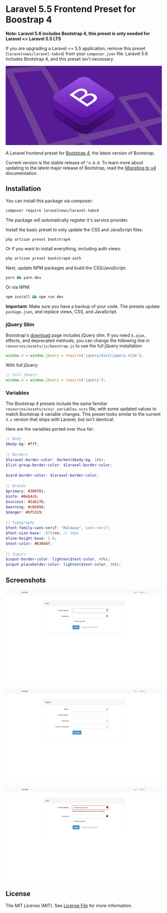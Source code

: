 # Laravel 5.5 Frontend Preset for Boostrap 4

**Note: Laravel 5.6 includes Bootstrap 4, this preset is only needed for Laravel <= Laravel 5.5 LTS**

If you are upgrading a Laravel <= 5.5 application, remove this preset (`laravelnews/laravel-twbs4`) from your `composer.json` file. Laravel 5.6 includes Bootstrap 4, and this preset isn't necessary. 

<a href="https://laravel-news.com/bootstrap-4-laravel-preset/">
    <img src="/screenshots/bootstrap-4-preset.png" width="1200" />
</a>

A Laravel frontend preset for [Bootstrap 4](http://getbootstrap.com/), the latest version of Bootstrap.

Current version is the stable release of `^4.0.0`. To learn more about updating to the latest major release of Bootstrap, read the [Migrating to v4](https://getbootstrap.com/docs/4.0/migration/) documentation.

## Installation

You can install this package via composer:

```bash
composer require laravelnews/laravel-twbs4
```
The package will automatically register it's service provider.

Install the basic preset to only update the CSS and JavaScript files:

```bash
php artisan preset bootstrap4
```

Or if you want to install everything, including auth views:

```bash
php artisan preset bootstrap4-auth
```

Next, update NPM packages and build the CSS/JavaScript:

```bash
yarn && yarn dev
```

Or via NPM:

```bash
npm install && npm run dev
```

**Important**: Make sure you have a backup of your code. The presets update `package.json`, and replace views, CSS, and JavaScript.

### jQuery Slim

Bootstrap's [download](https://getbootstrap.com/docs/4.0/getting-started/download/) page includes jQuery slim. If you need `$.ajax`, effects, and deprecated methods, you can change the following line in `resources/assets/js/boostrap.js` to use the full jQuery installation:

```js
window.$ = window.jQuery = require('jquery/dist/jquery.slim');
```

With full jQuery:

```js
// Full jQuery
window.$ = window.jQuery = require('jquery');
```

### Variables

The Bootstrap 4 presets include the same familiar `resources/assets/scss/_variables.scss` file, with some updated values to match Bootstrap 4 variable changes. This preset looks similar to the current `3.x` version that ships with Laravel, but isn't identical.

Here are the variables ported over thus far:

```scss
// Body
$body-bg: #fff;

// Borders
$laravel-border-color: darken($body-bg, 10%);
$list-group-border-color: $laravel-border-color;

$card-border-color: $laravel-border-color;

// Brands
$primary: #3097D1;
$info: #8eb4cb;
$success: #2ab27b;
$warning: #cbb956;
$danger: #bf5329;

// Typography
$font-family-sans-serif: "Raleway", sans-serif;
$font-size-base: .875rem; // 14px
$line-height-base: 1.6;
$text-color: #636b6f;

// Inputs
$input-border-color: lighten($text-color, 40%);
$input-placeholder-color: lighten($text-color, 30%);
```

## Screenshots

![Login](/screenshots/bootstrap-4-login.png)

![Register](/screenshots/bootstrap-4-register.png)

![Register](/screenshots/bootstrap-4-validation.png)

## License

The MIT License (MIT). See [License File](LICENSE.md) for more information.
